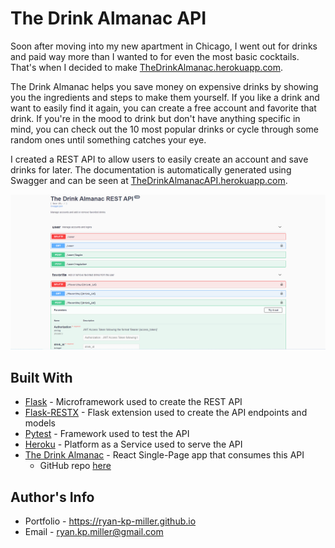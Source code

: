 # The Drink Almanac API

Soon after moving into my new apartment in Chicago, I went out for drinks and paid way more than I wanted to for even the most basic cocktails. That's when I decided to make [TheDrinkAlmanac.herokuapp.com](https://thedrinkalmanac.herokuapp.com).

The Drink Almanac helps you save money on expensive drinks by showing you the ingredients and steps to make them yourself. If you like a drink and want to easily find it again, you can create a free account and favorite that drink. If you're in the mood to drink but don't have anything specific in mind, you can check out the 10 most popular drinks or cycle through some random ones until something catches your eye.

I created a REST API to allow users to easily create an account and save drinks for later. The documentation is automatically generated using Swagger and can be seen at [TheDrinkAlmanacAPI.herokuapp.com](https://thedrinkalmanacapi.herokuapp.com).

![API Documentation Page](images/thedrinkalmanacapi_docs.png)

## Built With

- [Flask](https://flask.palletsprojects.com/en/2.0.x/) - Microframework used to create the REST API
- [Flask-RESTX](https://flask-restx.readthedocs.io/en/latest/index.html) - Flask extension used to create the API endpoints and models
- [Pytest](https://docs.pytest.org/en/6.2.x/) - Framework used to test the API
- [Heroku](https://www.heroku.com/about) - Platform as a Service used to serve the API
- [The Drink Almanac](https://thedrinkalmanac.herokuapp.com) - React Single-Page app that consumes this API  
  - GitHub repo [here](https://github.com/ryan-kp-miller/The-Drink-Almanac)


## Author's Info
- Portfolio - https://ryan-kp-miller.github.io
- Email - ryan.kp.miller@gmail.com